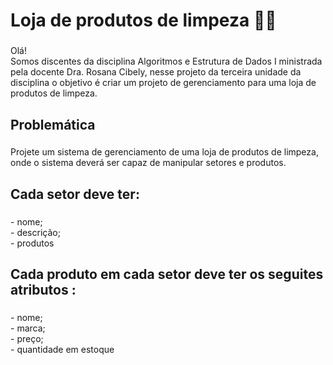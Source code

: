 <h1 align="left">Loja de produtos de limpeza 🫧🧼</h1>

###

<p align="left">Olá!<br>Somos discentes da disciplina Algoritmos e Estrutura de Dados I ministrada pela docente Dra. Rosana Cibely, nesse projeto da terceira unidade da disciplina o objetivo é criar um projeto de gerenciamento para uma loja de produtos de limpeza.</p>

###

<h2 align="left">Problemática</h2>

###

<p align="left">Projete um sistema de gerenciamento de uma loja de produtos de limpeza, onde o sistema deverá ser capaz de manipular setores e produtos.</p>

###

<h2 align="left">Cada setor deve ter:</h2>

###

<p align="left">- nome;<br>- descrição;<br>- produtos</p>

###

<h2 align="left">Cada produto em cada setor deve ter os seguites atributos :</h2>

###

<p align="left">- nome; <br>- marca;<br>- preço;<br>- quantidade em estoque</p>

###

<h2 align="left"></h2>

###

